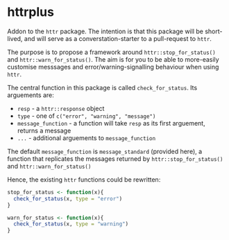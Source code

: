 # httrplus

Addon to the `httr` package. The intention is that this package will be short-lived, and will serve as a converstation-starter to a pull-request to `httr`.

The purpose is to propose a framework around `httr::stop_for_status()` and `httr::warn_for_status()`. The aim is for you to be able to more-easily customise messsages and error/warning-signalling behaviour when using `httr`.

The central function in this package is called `check_for_status`. Its arguements are:

* `resp` - a `httr::response` object
* `type` - one of `c("error", "warning", "message")`
* `message_function` - a function will take `resp` as its first arguement, returns a message
* `...` - additional arguements to `message_function`

The default `message_function` is `message_standard` (provided here), a function that replicates the messages returned by `httr::stop_for_status()` and `httr::warn_for_status()`

Hence, the existing `httr` functions could be rewritten:

```R
stop_for_status <- function(x){
  check_for_status(x, type = "error")
}

warn_for_status <- function(x){
  check_for_status(x, type = "warning")
}
```
